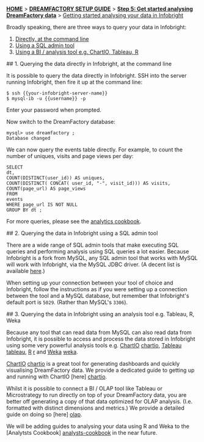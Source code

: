 [**HOME**](Home) > [**DREAMFACTORY SETUP GUIDE**](Setting-up-DreamFactory) > [**Step 5: Get started analysing DreamFactory data**](Getting-started-analysing-DreamFactory-data) > [Getting started analysing your data in Infobright](Getting-started-analysing-your-data-in-Infobright)

Broadly speaking, there are three ways to query your data in Infobright:

1. [Directly, at the command line](#command-line)
2. [Using a SQL admin tool](#sql-admin)
3. [Using a BI / analysis tool e.g. ChartIO, Tableau, R](#analysis-tool)

<a name="command-line" />
## 1. Querying the data directly in Infobright, at the command line

It is possible to query the data directly in Infobright. SSH into the server running Infobright, then fire it up at the command line:

	$ ssh {{your-infobright-server-name}}
	$ mysql-ib -u {{username}} -p

Enter your password when prompted.

Now switch to the DreamFactory database:

	mysql> use dreamfactory ;
	Database changed

We can now query the events table directly. For example, to count the number of uniques, visits and page views per day:

	SELECT
	dt,
	COUNT(DISTINCT(user_id)) AS uniques,
	COUNT(DISTINCT( CONCAT( user_id, "-", visit_id))) AS visits,
	COUNT(page_url) AS page_views
	FROM
	events
	WHERE page_url IS NOT NULL
	GROUP BY dt ;

For more queries, please see the [analytics cookbook][analysts-cookbook].

<a name="sql-admin" />
## 2. Querying the data in Infobright using a SQL admin tool

There are a wide range of SQL admin tools that make executing SQL queries and performing analysis using SQL queries a lot easier. Because Infobright is a fork from MySQL, any SQL admin tool that works with MySQL will work with Infobright, via the MySQL JDBC driver. (A decent list is available [here](http://www.veign.com/blog/2010/05/03/top-15-mysql-managers-and-tools/).)

When setting up your connection between your tool of choice and Infobright, follow the instructions as if you were setting up a connection between the tool and a MySQL database, but remember that Infobright's default port is `5029`. (Rather than MySQL's `3306`).

<a name="analysis-tool" />
## 3. Querying the data in Infobright using an analysis tool e.g. Tableau, R, Weka

Because any tool that can read data from MySQL can also read data from Infobright, it is possible to access and process the data stored in Infobright using some very powerful analysis tools e.g. [ChartIO] [chartio], [Tableau] [tableau], [R] [r] and [Weka] [weka].

[ChartIO] [chartio] is a great tool for generating dashboards and quickly visualising DreamFactory data. We provide a dedicated guide to getting up and running with ChartIO [here] [chartio].

Whilst it is possible to connect a BI / OLAP tool like Tableau or Microstrategy to run directly on top of your DreamFactory data, you are better off generating a copy of that data optimized for OLAP analysis. (I.e. formatted with distinct dimensions and metrics.) We provide a detailed guide on doing so [here] [olap].

We will be adding guides to analysing your data using R and Weka to the [Analytsts Cookbook] [analysts-cookbook] in the near future.

[tableau]: http://www.tableausoftware.com/
[r]: http://www.r-project.org/
[weka]: http://weka.pentaho.com/
[chartio]: Setting-up-ChartIO-to-visualize-your-data-in-Infobright
[olap]: http://dreamfactory.com/analytics/tools-and-techniques/converting-dreamfactory-data-into-a-format-suitable-for-olap.html
[analysts-cookbook]: http://dreamfactory.com/analytics/index.html